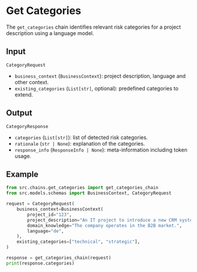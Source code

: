 # Get Categories

The `get_categories` chain identifies relevant risk categories for a project description using a language model.

## Input

`CategoryRequest`
- `business_context` (`BusinessContext`): project description, language and other context.
- `existing_categories` (`List[str]`, optional): predefined categories to extend.

## Output

`CategoryResponse`
- `categories` (`List[str]`): list of detected risk categories.
- `rationale` (`str | None`): explanation of the categories.
- `response_info` (`ResponseInfo | None`): meta-information including token usage.

## Example

```python
from src.chains.get_categories import get_categories_chain
from src.models.schemas import BusinessContext, CategoryRequest

request = CategoryRequest(
    business_context=BusinessContext(
        project_id="123",
        project_description="An IT project to introduce a new CRM system.",
        domain_knowledge="The company operates in the B2B market.",
        language="de",
    ),
    existing_categories=["technical", "strategic"],
)

response = get_categories_chain(request)
print(response.categories)
```
